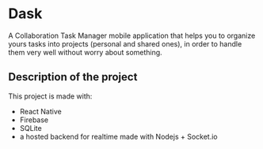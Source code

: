 # Dask
A Collaboration Task Manager mobile application that helps you to organize yours tasks into projects (personal and shared ones), in order to handle them very well without worry about something.

## Description of the project
This project is made with: 

- React Native
- Firebase
- SQLite
- a hosted backend for realtime made with Nodejs + Socket.io
